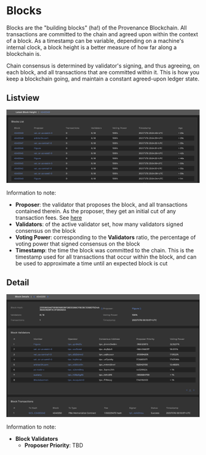 # Blocks

Blocks are the "building blocks" (ha!) of the Provenance Blockchain. All transactions are committed to the chain and agreed upon within the context of a block. As a timestamp can be variable, depending on a machine's internal clock, a block height is a better measure of how far along a blockchain is.

Chain consensus is determined by validator's signing, and thus agreeing, on each block, and all transactions that are committed within it. This is how you keep a blockchain going, and maintain a constant agreed-upon ledger state.

## Listview

![A list of recent blocks](/img/explorer/block-list.png)

Information to note:

- **Proposer**: the validator that proposes the block, and all transactions contained therein. As the proposer, they get an initial cut of any transaction fees. See [here](/docs/pb/financial-services-blockchain/distribution.md)
- **Validators**: of the active validator set, how many validators signed consensus on the block
- **Voting Power**: corresponding to the **Validators** ratio, the percentage of voting power that signed consensus on the block
- **Timestamp**: the time the block was committed to the chain. This is the timestamp used for all transactions that occur within the block, and can be used to approximate a time until an expected block is cut

## Detail

![The block detail page](/img/explorer/block-detail.png)

Information to note:

- **Block Validators**
  - **Proposer Priority**: TBD
